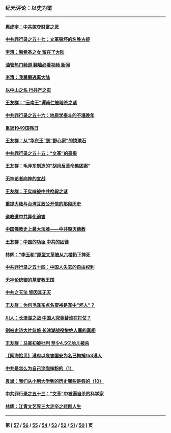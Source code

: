 ### 纪元评论：以史为鉴
---
#### [惠虎宇：中共掠夺财富之恶](../../pages/nsc1028/n13374142.md?11150330) 
#### [中共罪行录之五十七：文革毁坏的名胜古迹](../../pages/nsc1028/n13373282.md?11150330) 
#### [李清：陶希圣之女 留在了大陆](../../pages/nsc1028/n13367727.md?11150330) 
#### [油管热门频道 翻墙必看视频 新闻](ok?11150330)
#### [李清：我舅舅逃离大陆](../../pages/nsc1028/n13343329.md?11150330) 
#### [以中山之名 行共产之实](../../pages/nsc1028/n13346437.md?11150330) 
#### [王友群：“云南王”谭甫仁被暗杀之谜](../../pages/nsc1028/n13357123.md?11150330) 
#### [中共罪行录之五十六：地质学泰斗的不堪晚年](../../pages/nsc1028/n13355675.md?11150330) 
#### [重返1949国殇日](../../pages/nsc1028/n13346372.md?11150330) 
#### [王友群：从“华东王”到“野心家”的饶漱石](../../pages/nsc1028/n13346037.md?11150330) 
#### [中共罪行录之五十五：“文革”的恶果](../../pages/nsc1028/n13324062.md?11150330) 
#### [王友群：毛泽东制造的“胡风反革命集团案”](../../pages/nsc1028/n13324909.md?11150330) 
#### [无神论者向神的宣战](../../pages/nsc1028/n13281535.md?11150330) 
#### [王友群：王实味被中共枪毙之谜](../../pages/nsc1028/n13307502.md?11150330) 
#### [重提大陆与台湾互致公开信的那段历史](../../pages/nsc1028/n13305095.md?11150330) 
#### [道教遭中共异化迫害](../../pages/nsc1028/n13281463.md?11150330) 
#### [中国佛教史上最大法难——中共毁灭佛教](../../pages/nsc1028/n13281397.md?11150330) 
#### [王友群：中国的功臣 中共的囚徒](../../pages/nsc1028/n13291790.md?11150330) 
#### [林辉：“李玉和”原型文革被从六楼扔下摔死](../../pages/nsc1028/n13291564.md?11150330) 
#### [中共罪行录之五十四：中国人失去的自由权利](../../pages/nsc1028/n13290123.md?11150330) 
#### [无神论统御的基督教王国](../../pages/nsc1028/n13281280.md?11150330) 
#### [中共之无法 皆因其无天](../../pages/nsc1028/n13281088.md?11150330) 
#### [王友群：为何毛泽东点名粟裕是军中“坏人”？](../../pages/nsc1028/n13279118.md?11150330) 
#### [川人：长津湖之战 中国人究竟替谁在打仗？](../../pages/nsc1028/n13279096.md?11150330) 
#### [别被史诗大片忽悠 长津湖战役惨绝人寰的真相](../../pages/nsc1028/n13279023.md?11150330) 
#### [王友群：马寅初被批判 至少4.5亿胎儿被杀](../../pages/nsc1028/n13260313.md?11150330) 
#### [【网海拾贝】港府以危害国安为名已拘捕153港人](../../pages/nsc1028/n13257369.md?11150330) 
#### [中共是怎么为自己涂脂抹粉的（1）](../../pages/nsc1028/n13257311.md?11150330) 
#### [袁斌：我们从小到大学到的历史哪些是假的（10）](../../pages/nsc1028/n13252177.md?11150330) 
#### [中共罪行录之五十三：“文革”中被逼自杀的科学家](../../pages/nsc1028/n13249512.md?11150330) 
#### [林辉：江青文艺界三大走卒之悲剧人生](../../pages/nsc1028/n13248164.md?11150330) 

---
#### 第 [ [57](./57.md?11150330) / [56](./56.md?11150330) / [55](./55.md?11150330) / [54](./54.md?11150330) / [53](./53.md?11150330) / [52](./52.md?11150330) / [51](./51.md?11150330) / [50](./50.md?11150330) ] 页
